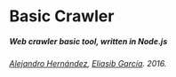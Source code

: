 # Basic Crawler
##### Web crawler basic tool, written in Node.js


_[Alejandro Hernández], [Eliasib García]. 2016._

[Alejandro Hernández]: https://github.com/Quirio
[Eliasib García]: https://github.com/eliasib13

